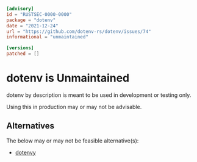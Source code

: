 ```toml
[advisory]
id = "RUSTSEC-0000-0000"
package = "dotenv"
date = "2021-12-24"
url = "https://github.com/dotenv-rs/dotenv/issues/74"
informational = "unmaintained"

[versions]
patched = []
```

# dotenv is Unmaintained

dotenv by description is meant to be used in development or testing only.

Using this in production may or may not be advisable.

## Alternatives

The below may or may not be feasible alternative(s):
- [dotenvy](https://crates.io/crates/dotenvy)
